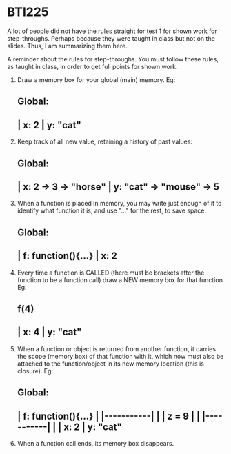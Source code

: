 # BTI225
A lot of people did not have the rules straight for test 1 for shown work for step-throughs. Perhaps because they were taught in class but not on the slides. Thus, I am summarizing them here.

A reminder about the rules for step-throughs. You must follow these rules, as taught in class, in order to get full points for shown work.

1. Draw a memory box for your global (main) memory. Eg:

    Global:
    ----------------
    | x: 2
    | y: "cat"
    ----------------

2. Keep track of all new value, retaining a history of past values:

   Global:
    -------------------------------------
    | x: 2 -> 3 -> "horse"
    | y: "cat" -> "mouse" -> 5
    -------------------------------------


3. When a function is placed in memory, you may write just enough of it to identify
    what function it is, and use "..." for the rest, to save space:

    Global:
    -------------------------
    | f: function(){...} 
    | x: 2
    ------------------------

4. Every time a function is CALLED (there must be brackets after the function to be a function call)
    draw a NEW memory box for that function. Eg:

    f(4)
    ----------------
    | x: 4
    | y: "cat"
    ----------------

5. When a function or object is returned from another function, it carries the scope (memory box) of that function with it, which now must also be attached to the function/object in its new memory location (this is closure). Eg:

    Global:
    -------------------------
    | f: function(){...} 
    |    |-----------|
    |    | z = 9    |
    |    |-----------|
    |
    | x: 2
    | y: "cat"
    -----------------------

6. When a function call ends, its memory box disappears.
